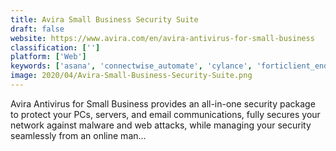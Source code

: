 ```yaml
---
title: Avira Small Business Security Suite
draft: false 
website: https://www.avira.com/en/avira-antivirus-for-small-business
classification: ['']
platform: ['Web']
keywords: ['asana', 'connectwise_automate', 'cylance', 'forticlient_endpoint_protection', 'kaspersky_endpoint_security', 'lookout', 'mimecast_secure_email_gateway', 'norton_internet_security', 'pagekite', 'panda_security', 'secdo', 'senseon', 'sophos_endpoint_protection', 'stackpath', 'sumo', 'symantec_cloud_workload_protection', 'trend_micro_endpoint_security', 'wazuh', 'webroot_secureanywhere', 'worry-free_business_security', 'ngrok']
image: 2020/04/Avira-Small-Business-Security-Suite.png
---
```

Avira Antivirus for Small Business provides an all-in-one security package to protect your PCs, servers, and email communications, fully secures your network against malware and web attacks, while managing your security seamlessly from an online man…